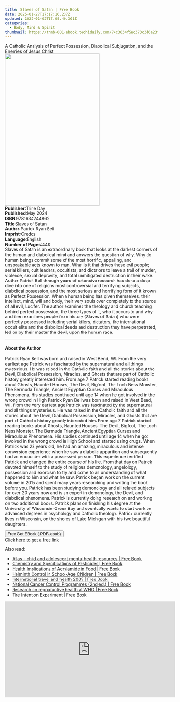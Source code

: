 ```yaml
---
title: Slaves of Satan | Free Book
date: 2025-01-27T17:17:16.237Z
updated: 2025-02-03T17:09:40.361Z
categories:
  - Body, Mind & Spirit
thumbnail: https://thmb-001-ebook.techidaily.com/74c3634f5ec373c3d6a23ff27895719fbc355efaa7777d0a0dd4bc3c1d3494fe.jpg
---
```

<main id="book-container">
  <div class="flex flex-col">
    <div class="book-brief flex-1 py-6 px-4 sm:p-6 md:py-10 md:px-8">
      <!-- brief-->
      <div class="book-brief-main">
        A Catholic Analysis of Perfect Possession, Diabolical Subjugation, and
        the Enemies of Jesus Christ
      </div>
    </div>
    <div
      class="book-meta-info flex-1 grid gap-4 col-start-1 col-end-3 row-start-1 sm:mb-6 sm:grid-cols-4 lg:gap-6 lg:col-start-2 lg:row-end-6 lg:row-span-6 lg:mb-0"
    >
      <div
        class="book-meta-info-left place-content-center mt-4 p-4 text-sm leading-6 col-start-2 col-span-2 dark:text-slate-400"
      >
        <img
          class="w-full h-500 object-cover rounded-lg sm:h-255 sm:col-span-2 lg:col-span-full"
          src="https://img-001-ebook.techidaily.com/51a68641fd2f76eaac2c16103568376484c2fb009daeb2b54a2da8a97fe947a0.jpg"
          alt=""
          width="312"
          height="500"
        />
      </div>
      <div
        class="book-meta-info-right mt-2 col-start-1 row-start-2 col-span-3 self-center"
      >
        <!-- meta data  -->
        <div class="flex flex-col px-4 md:px-8">
          <div class="flex-1">
            <strong>Publisher</strong>:<span class="px-2">Trine Day</span>
          </div>
          <div class="flex-1">
            <strong>Published</strong>:<span class="px-2">May 2024</span>
          </div>
          <div class="flex-1">
            <strong>ISBN</strong>:<span class="px-2">9781634244862</span>
          </div>
          <div class="flex-1">
            <strong>Title</strong>:<span class="px-2">Slaves of Satan</span>
          </div>
          <div class="flex-1">
            <strong>Author</strong>:<span class="px-2">Patrick Ryan Bell</span>
          </div>
          <div class="flex-1">
            <strong>Imprint</strong>:<span class="px-2">Credos</span>
          </div>
          <div class="flex-1">
            <strong>Language</strong>:<span class="px-2">English</span>
          </div>
          <div class="flex-1">
            <strong>Number of Pages</strong>:<span class="px-2">448</span>
          </div>
        </div>
      </div>
    </div>
    <div class="book-description flex-1 py-6 px-4 sm:p-6 md:py-10 md:px-8">
      <div class="book-description-main">
        <div accordion-content="" id="description">
          Slaves of Satan is an extraordinary book that looks at the darkest
          corners of the human and diabolical mind and answers the question of
          why. Why do human beings commit some of the most horrific, appalling,
          and unspeakable acts known to man. What is it that drives these evil
          people; serial killers, cult leaders, occultists, and dictators to
          leave a trail of murder, violence, sexual depravity, and total
          unmitigated destruction in their wake. Author Patrick Bell through
          years of extensive research has done a deep dive into one of religions
          most controversial and terrifying subjects, diabolical possession, and
          the most serious and horrifying form of it known as Perfect
          Possession. When a human being has given themselves, their intellect,
          mind, will and body, their very souls over completely to the source of
          all evil, Lucifer. The author examines the theology and church
          teaching behind perfect possession, the three types of it, who it
          occurs to and why and then examines people from history (Slaves of
          Satan) who were perfectly possessed including serial killers,
          dictators, the international occult elite and the diabolical deeds and
          destruction they have perpetrated, led on by their master the devil,
          upon the human race.
        </div>
        <div class="accordion-fader"></div>
      </div>
    </div>
    <div class="book-excerpts flex-1 py-6 px-4 sm:p-6 md:py-10 md:px-8">
      <!-- excerpts-->
      <div class="book-excerpts-main">
        <hr />
        <h4 class="placeholder placeholder-heading">
          <span>About the Author</span>
        </h4>
        <p>
          Patrick Ryan Bell was born and raised in West Bend, WI. From the very
          earliest age Patrick was fascinated by the supernatural and all things
          mysterious. He was raised in the Catholic faith and all the stories
          about the Devil, Diabolical Possession, Miracles, and Ghosts that are
          part of Catholic history greatly interested him. From age 7 Patrick
          started reading books about Ghosts, Haunted Houses, The Devil,
          Bigfoot, The Loch Ness Monster, The Bermuda Triangle, Ancient Egyptian
          Curses and Miraculous Phenomena. His studies continued until age 14
          when he got involved in the wrong crowd in High Patrick Ryan Bell was
          born and raised in West Bend, WI. From the very earliest age Patrick
          was fascinated by the supernatural and all things mysterious. He was
          raised in the Catholic faith and all the stories about the Devil,
          Diabolical Possession, Miracles, and Ghosts that are part of Catholic
          history greatly interested him. From age 7 Patrick started reading
          books about Ghosts, Haunted Houses, The Devil, Bigfoot, The Loch Ness
          Monster, The Bermuda Triangle, Ancient Egyptian Curses and Miraculous
          Phenomena. His studies continued until age 14 when he got involved in
          the wrong crowd in High School and started using drugs. When Patrick
          was 23 years old, he had an amazing, miraculous and intense conversion
          experience when he saw a diabolic apparition and subsequently had an
          encounter with a possessed person. This experience terrified Patrick
          and changed the entire course of his life. From that day on Patrick
          devoted himself to the study of religious demonology, angelology,
          possession and exorcism to try and come to an understanding of what
          happened to him and what he saw. Patrick began work on the current
          volume in 2015 and spent many years researching and writing the book
          before you. Patrick has been studying demonology and all related
          subjects for over 20 years now and is an expert in demonology, the
          Devil, and diabolical phenomena. Patrick is currently doing research
          on and working on two additional books. Patrick plans on finishing his
          degree at the University of Wisconsin-Green Bay and eventually wants
          to start work on advanced degrees in psychology and Catholic theology.
          Patrick currently lives in Wisconsin, on the shores of Lake Michigan
          with his two beautiful daughters.
        </p>
      </div>
    </div>
    <div
      class="book-about-author flex-1 py-6 px-4 sm:p-6 md:py-10 md:px-8"
    ></div>
    <div class="book-free-get flex-1 py-6 px-4 sm:p-6 md:py-10 md:px-8">
      <button
        id="btn-free-get"
        class="bg-blue-500 hover:bg-blue-700 text-white font-bold py-2 px-4 rounded"
      >
        Free Get EBook (.PDF/.epub)
      </button>
      <div id="countdown-display" class="px-2 text-lg mt-2"></div>
      <a
        id="free-link"
        class="hidden bg-blue-500 hover:bg-blue-700 text-white font-bold py-2 px-4 rounded"
        href="https://www.ebooks.com/en-us/book/211336229/slaves-of-satan/patrick-ryan-bell/"
        target="_blank"
        >Click here to get a free link</a
      >
    </div>
    <script>
      let countdownTime = 0;
      let countdownInterval = null;
      document
        .getElementById('btn-free-get')
        .addEventListener('click', startCountdown);
      function startCountdown() {
        countdownTime = new Date().getTime() + 60000 * 3;
        countdownInterval = setInterval(updateCountdown, 1000);
        document.getElementById('btn-free-get').disabled = true;
        document
          .getElementById('btn-free-get')
          .classList.add('bg-gray-500', 'cursor-not-allowed');
      }
      function updateCountdown() {
        let currentTime = new Date().getTime();
        let timeLeft = countdownTime - currentTime;
        let secondsLeft = Math.floor(timeLeft / 1000);
        document.getElementById('countdown-display').innerHTML =
          `Remaining time: ${secondsLeft} seconds.`;
        if (secondsLeft <= 0) {
          clearInterval(countdownInterval);
          document.getElementById('btn-free-get').classList.add('hidden');
          document.getElementById('free-link').classList.remove('hidden');
          document.getElementById('countdown-display').innerHTML = '';
        }
      }
    </script>
  </div>
</main>

<ins class="adsbygoogle"
      style="display:block"
      data-ad-client="ca-pub-7571918770474297"
      data-ad-slot="8358498916"
      data-ad-format="auto"
      data-full-width-responsive="true"></ins>
    

<span class="atpl-alsoreadstyle">Also read:</span>
<div><ul>
<li><a href="https://novels-ebooks.techidaily.com/284755-9789240680074-atlas-child-and-adolescent-mental-health-resources/"><u>Atlas - child and adolescent mental health resources | Free Book</u></a></li>
<li><a href="https://novels-ebooks.techidaily.com/284746-9789240680180-chemistry-and-specifications-of-pesticides/"><u>Chemistry and Specifications of Pesticides | Free Book</u></a></li>
<li><a href="https://novels-ebooks.techidaily.com/284634-9789240680630-health-implications-of-acrylamide-in-food/"><u>Health Implications of Acrylamide in Food | Free Book</u></a></li>
<li><a href="https://novels-ebooks.techidaily.com/284658-9789240680678-helminth-control-in-school-age-children/"><u>Helminth Control in School-Age Children | Free Book</u></a></li>
<li><a href="https://novels-ebooks.techidaily.com/284631-9789240680791-international-travel-and-health-2005/"><u>International travel and health 2005 | Free Book</u></a></li>
<li><a href="https://novels-ebooks.techidaily.com/284618-9789240681033-national-cancer-control-programmes-2nd-ed/"><u>National Cancer Control Programmes (2nd ed.) | Free Book</u></a></li>
<li><a href="https://novels-ebooks.techidaily.com/284752-9789240681255-research-on-reproductive-health-at-who/"><u>Research on reproductive health at WHO | Free Book</u></a></li>
<li><a href="https://novels-ebooks.techidaily.com/283133-9781416548263-the-intention-experiment/"><u>The Intention Experiment | Free Book</u></a></li>
</ul></div>

<!-- affiliate ads begin -->
<iframe width="560" height="315" src="https://www.youtube.com/embed/eMEJvwMM0vk?si=EQF_jo_4u9v5iJ_C" title="YouTube video player" frameborder="0" allow="accelerometer; autoplay; clipboard-write; encrypted-media; gyroscope; picture-in-picture; web-share" referrerpolicy="strict-origin-when-cross-origin" allowfullscreen></iframe>
<!-- affiliate ads end -->

